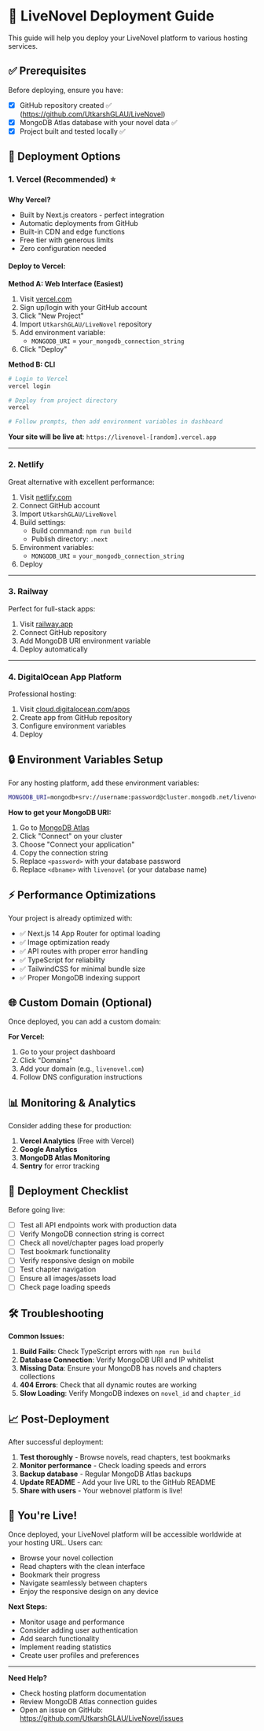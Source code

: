 # 🚀 LiveNovel Deployment Guide

This guide will help you deploy your LiveNovel platform to various hosting services.

## ✅ Prerequisites

Before deploying, ensure you have:

- [x] GitHub repository created ✅ (https://github.com/UtkarshGLAU/LiveNovel)
- [x] MongoDB Atlas database with your novel data ✅
- [x] Project built and tested locally ✅

## 🌟 Deployment Options

### 1. Vercel (Recommended) ⭐

**Why Vercel?**
- Built by Next.js creators - perfect integration
- Automatic deployments from GitHub
- Built-in CDN and edge functions
- Free tier with generous limits
- Zero configuration needed

#### Deploy to Vercel:

**Method A: Web Interface (Easiest)**
1. Visit [vercel.com](https://vercel.com)
2. Sign up/login with your GitHub account
3. Click "New Project" 
4. Import `UtkarshGLAU/LiveNovel` repository
5. Add environment variable:
   - `MONGODB_URI` = `your_mongodb_connection_string`
6. Click "Deploy"

**Method B: CLI**
```bash
# Login to Vercel
vercel login

# Deploy from project directory
vercel

# Follow prompts, then add environment variables in dashboard
```

**Your site will be live at**: `https://livenovel-[random].vercel.app`

---

### 2. Netlify

Great alternative with excellent performance:

1. Visit [netlify.com](https://netlify.com)
2. Connect GitHub account
3. Import `UtkarshGLAU/LiveNovel`
4. Build settings:
   - Build command: `npm run build`
   - Publish directory: `.next`
5. Environment variables:
   - `MONGODB_URI` = `your_mongodb_connection_string`
6. Deploy

---

### 3. Railway

Perfect for full-stack apps:

1. Visit [railway.app](https://railway.app)
2. Connect GitHub repository
3. Add MongoDB URI environment variable
4. Deploy automatically

---

### 4. DigitalOcean App Platform

Professional hosting:

1. Visit [cloud.digitalocean.com/apps](https://cloud.digitalocean.com/apps)
2. Create app from GitHub repository
3. Configure environment variables
4. Deploy

## 🔒 Environment Variables Setup

For any hosting platform, add these environment variables:

```bash
MONGODB_URI=mongodb+srv://username:password@cluster.mongodb.net/livenovel?retryWrites=true&w=majority
```

**How to get your MongoDB URI:**
1. Go to [MongoDB Atlas](https://cloud.mongodb.com)
2. Click "Connect" on your cluster
3. Choose "Connect your application"
4. Copy the connection string
5. Replace `<password>` with your database password
6. Replace `<dbname>` with `livenovel` (or your database name)

## ⚡ Performance Optimizations

Your project is already optimized with:

- ✅ Next.js 14 App Router for optimal loading
- ✅ Image optimization ready
- ✅ API routes with proper error handling
- ✅ TypeScript for reliability
- ✅ TailwindCSS for minimal bundle size
- ✅ Proper MongoDB indexing support

## 🌐 Custom Domain (Optional)

Once deployed, you can add a custom domain:

**For Vercel:**
1. Go to your project dashboard
2. Click "Domains"
3. Add your domain (e.g., `livenovel.com`)
4. Follow DNS configuration instructions

## 📊 Monitoring & Analytics

Consider adding these for production:

1. **Vercel Analytics** (Free with Vercel)
2. **Google Analytics** 
3. **MongoDB Atlas Monitoring**
4. **Sentry** for error tracking

## 🚨 Deployment Checklist

Before going live:

- [ ] Test all API endpoints work with production data
- [ ] Verify MongoDB connection string is correct
- [ ] Check all novel/chapter pages load properly
- [ ] Test bookmark functionality
- [ ] Verify responsive design on mobile
- [ ] Test chapter navigation
- [ ] Ensure all images/assets load
- [ ] Check page loading speeds

## 🛠️ Troubleshooting

**Common Issues:**

1. **Build Fails**: Check TypeScript errors with `npm run build`
2. **Database Connection**: Verify MongoDB URI and IP whitelist
3. **Missing Data**: Ensure your MongoDB has novels and chapters collections
4. **404 Errors**: Check that all dynamic routes are working
5. **Slow Loading**: Verify MongoDB indexes on `novel_id` and `chapter_id`

## 📈 Post-Deployment

After successful deployment:

1. **Test thoroughly** - Browse novels, read chapters, test bookmarks
2. **Monitor performance** - Check loading speeds and errors
3. **Backup database** - Regular MongoDB Atlas backups
4. **Update README** - Add your live URL to the GitHub README
5. **Share with users** - Your webnovel platform is live!

## 🎉 You're Live!

Once deployed, your LiveNovel platform will be accessible worldwide at your hosting URL. Users can:

- Browse your novel collection
- Read chapters with the clean interface
- Bookmark their progress
- Navigate seamlessly between chapters
- Enjoy the responsive design on any device

**Next Steps:**
- Monitor usage and performance
- Consider adding user authentication
- Add search functionality
- Implement reading statistics
- Create user profiles and preferences

---

**Need Help?** 
- Check hosting platform documentation
- Review MongoDB Atlas connection guides  
- Open an issue on GitHub: https://github.com/UtkarshGLAU/LiveNovel/issues